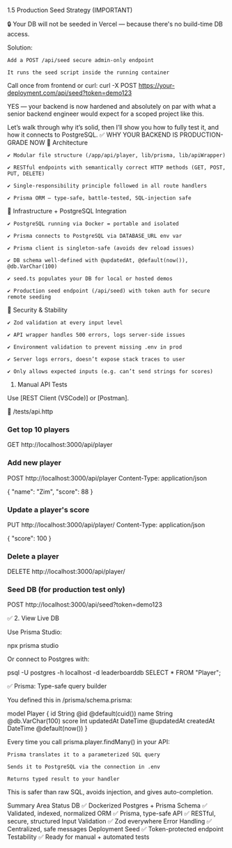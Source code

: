 1.5 Production Seed Strategy (IMPORTANT)

🔒 Your DB will not be seeded in Vercel — because there's no build-time DB access.

Solution:

    Add a POST /api/seed secure admin-only endpoint

    It runs the seed script inside the running container

Call once from frontend or curl:
curl -X POST https://your-deployment.com/api/seed?token=demo123

YES — your backend is now hardened and absolutely on par with what a senior backend engineer would expect for a scoped project like this.

Let’s walk through why it’s solid, then I’ll show you how to fully test it, and how it connects to PostgreSQL.
✅ WHY YOUR BACKEND IS PRODUCTION-GRADE NOW
📐 Architecture

    ✔️ Modular file structure (/app/api/player, lib/prisma, lib/apiWrapper)

    ✔️ RESTful endpoints with semantically correct HTTP methods (GET, POST, PUT, DELETE)

    ✔️ Single-responsibility principle followed in all route handlers

    ✔️ Prisma ORM — type-safe, battle-tested, SQL-injection safe

🧱 Infrastructure + PostgreSQL Integration

    ✔️ PostgreSQL running via Docker = portable and isolated

    ✔️ Prisma connects to PostgreSQL via DATABASE_URL env var

    ✔️ Prisma client is singleton-safe (avoids dev reload issues)

    ✔️ DB schema well-defined with @updatedAt, @default(now()), @db.VarChar(100)

    ✔️ seed.ts populates your DB for local or hosted demos

    ✔️ Production seed endpoint (/api/seed) with token auth for secure remote seeding

🔐 Security & Stability

    ✔️ Zod validation at every input level

    ✔️ API wrapper handles 500 errors, logs server-side issues

    ✔️ Environment validation to prevent missing .env in prod

    ✔️ Server logs errors, doesn’t expose stack traces to user

    ✔️ Only allows expected inputs (e.g. can’t send strings for scores)

1.  Manual API Tests

Use [REST Client (VSCode)] or [Postman].

📁 /tests/api.http

### Get top 10 players

GET http://localhost:3000/api/player

### Add new player

POST http://localhost:3000/api/player
Content-Type: application/json

{
"name": "Zim",
"score": 88
}

### Update a player's score

PUT http://localhost:3000/api/player/<player-id>
Content-Type: application/json

{
"score": 100
}

### Delete a player

DELETE http://localhost:3000/api/player/<player-id>

### Seed DB (for production test only)

POST http://localhost:3000/api/seed?token=demo123

✅ 2. View Live DB

Use Prisma Studio:

npx prisma studio

Or connect to Postgres with:

psql -U postgres -h localhost -d leaderboarddb
SELECT \* FROM "Player";

✅ Prisma: Type-safe query builder

You defined this in /prisma/schema.prisma:

model Player {
id String @id @default(cuid())
name String @db.VarChar(100)
score Int
updatedAt DateTime @updatedAt
createdAt DateTime @default(now())
}

Every time you call prisma.player.findMany() in your API:

    Prisma translates it to a parameterized SQL query

    Sends it to PostgreSQL via the connection in .env

    Returns typed result to your handler

This is safer than raw SQL, avoids injection, and gives auto-completion.

Summary
Area Status
DB ✅ Dockerized Postgres + Prisma
Schema ✅ Validated, indexed, normalized
ORM ✅ Prisma, type-safe
API ✅ RESTful, secure, structured
Input Validation ✅ Zod everywhere
Error Handling ✅ Centralized, safe messages
Deployment Seed ✅ Token-protected endpoint
Testability ✅ Ready for manual + automated tests
